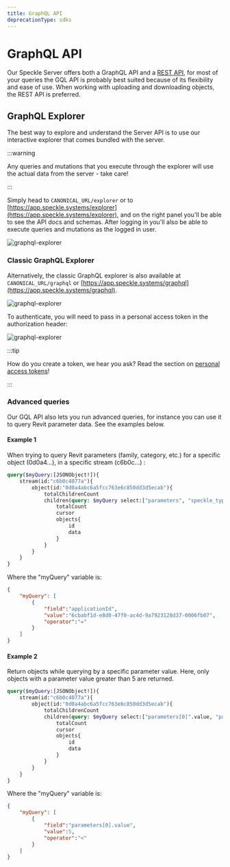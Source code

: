 ```yaml
---
title: GraphQL API
deprecationType: sdks
---
```


# GraphQL API

Our Speckle Server offers both a GraphQL API and a [REST API](/server/server-rest-api), for most of your queries the GQL API is probably best suited because of its flexibility and ease of use.
When working with uploading and downloading objects, the REST API is preferred.

## GraphQL Explorer

The best way to explore and understand the Server API is to use our interactive explorer that comes bundled with the server.

:::warning

Any queries and mutations that you execute through the explorer will use the actual data from the server - take care!

:::

Simply head to `CANONICAL_URL/explorer` or to [https://app.speckle.systems/explorer](https://app.speckle.systems/explorer), and on the right panel you'll be able to see the API docs and schemas. After logging in you'll also be able to execute queries and mutations as the logged in user.

![graphql-explorer](../dev/img/graphql-explorer.png)

### Classic GraphQL Explorer

Alternatively, the classic GraphQL explorer is also available at `CANONICAL_URL/graphql` or [https://app.speckle.systems/graphql](https://app.speckle.systems/graphql).

![graphql-explorer](../dev/img/graphql-explorer-2.png)

To authenticate, you will need to pass in a personal access token in the authorization header:

![graphql-explorer](../dev/img/authorization-header-gql.png)

:::tip

How do you create a token, we hear you ask? Read the section on [personal access tokens](/dev/tokens.html)!

:::

### Advanced queries

Our GQL API also lets you run advanced queries, for instance you can use it to query Revit parameter data. See the examples below.

#### Example 1

When trying to query Revit parameters (family, category, etc.) for a specific object (0d0a4...), in a specific stream (c6b0c...) :

```graphql
query($myQuery:[JSONObject!]){
    stream(id:"c6b0c4077a"){
        object(id:"0d0a4abc6a5fcc763e6c850dd3d5ecab"){
            totalChildrenCount
            children(query: $myQuery select:["parameters", "speckle_type", "type", "family", "category"]){
                totalCount
                cursor
                objects{
                    id
                    data
                }
            }
        }
    }
}
```

Where the "myQuery" variable is:

```json
{
    "myQuery": [
        {
            "field":"applicationId",
            "value":"6cbabf1d-e8d0-47f0-ac4d-9a7923128d37-0006fb07",
            "operator":"="
        }
    ]
}
```

#### Example 2

Return objects while querying by a specific parameter value. Here, only objects with a parameter value greater than 5 are returned.

```graphql
query($myQuery:[JSONObject!]){
    stream(id:"c6b0c4077a"){
        object(id:"0d0a4abc6a5fcc763e6c850dd3d5ecab"){
            totalChildrenCount
            children(query: $myQuery select:["parameters[0]".value, "parameters[0].name"]){
                totalCount
                cursor
                objects{
                    id
                    data
                }
            }
        }
    }
}
```

Where the "myQuery" variable is:

```json
{
    "myQuery": [
        {
            "field":"parameters[0].value",
            "value":5,
            "operator":"<"
        }
    ]
}
```
